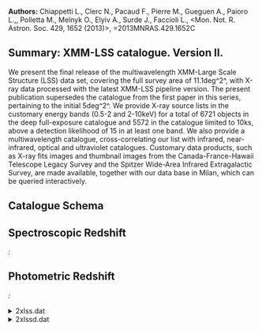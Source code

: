 **Authors:** Chiappetti L., Clerc N., Pacaud F., Pierre M., Gueguen A., Paioro L.,, Polletta M., Melnyk O., Elyiv A., Surde J., Faccioli L., <Mon. Not. R. Astron. Soc. 429, 1652 (2013)>, =2013MNRAS.429.1652C

## Summary: XMM-LSS catalogue. Version II. 

We present the final release of the multiwavelength XMM-Large Scale Structure (LSS) data set, covering the full survey area of 11.1deg^2^, with X-ray data processed with the latest XMM-LSS pipeline version. The present publication supersedes the catalogue from the first paper in this series, pertaining to the initial 5deg^2^. We provide X-ray source lists in the customary energy bands (0.5-2 and 2-10keV) for a total of 6721 objects in the deep full-exposure catalogue and 5572 in the catalogue limited to 10ks, above a detection likelihood of 15 in at least one band. We also provide a multiwavelength catalogue, cross-correlating our list with infrared, near-infrared, optical and ultraviolet catalogues. Customary data products, such as X-ray fits images and thumbnail images from the Canada-France-Hawaii Telescope Legacy Survey and the Spitzer Wide-Area Infrared Extragalactic Survey, are made available, together with our data base in Milan, which can be queried interactively.

## Catalogue Schema


## Spectroscopic Redshift 
 
*:*  
 

## Photometric Redshift 
 
*:*  
 
<details>
<summary>2xlss.dat</summary>

| Bytes   | Format   | Units   | Label     | Explanations                                  |
|:--------|:---------|:--------|:----------|:----------------------------------------------|
| 1- 5    | I5       | ---     | Xseq      | Internal sequence identifier (G1)             |
| 7- 11   | A5       | ---     | ---       | [2XLSS]                                       |
| 13- 29  | A17      | ---     | 2XLSS     | catalog name of the object (Xcatname) (G2)    |
| 32- 39  | F8.5     | deg     | XRAdeg    | Right ascension (J2000)                       |
| 41- 48  | F8.5     | deg     | XDEdeg    | Declination (J2000)                           |
| 50- 54  | I5       | ---     | Bseq      | ? Identifier in 0.5-2keV band (G3)            |
| 56- 61  | A6       | ---     | ---       | [2XLSSB]                                      |
| 63- 78  | A16      | ---     | 2XLSSB    | Alternate name in 0.5-2keV band (Bcatname)    |
| 80      | I1       | ---     | Bc1c2     | [0/2]? extended source class (G4)             |
| 82- 87  | F6.2     | arcsec  | Bcorerad  | ? core radius for extended sources (G5)       |
| 89-100  | F12.5    | ---     | Bextlike  | ? 0.5-2keV extension likelihood               |
| 102-113 | F12.5    | ---     | Bdetlike  | ? 0.5-2keV detection likelihood               |
| 115-119 | F5.2     | arcmin  | Boffaxis  | ? 0.5-2keV off-axis angle                     |
| 121-128 | F8.5     | deg     | BRAdeg    | ? 0.5-2keV Right ascension (J2000) (G6)       |
| 130-137 | F8.5     | deg     | BDEdeg    | ? 0.5-2keV Declination (J2000) (G6)           |
| 139-141 | F3.1     | arcsec  | Bposerr   | ? Position error in 0.5-2keV band (G7)        |
| 143-149 | F7.4     | ct/s    | Bratemos  | ? 0.5-2keV MOS count rate                     |
| 151-157 | F7.4     | ct/s    | Bratepn   | ? 0.5-2keV pn  count rate                     |
| 159-163 | F5.1     | aW/m2   | Bflux     | ? Flux in 0.5-2keV band (expressed in         |
| 165     | I1       | ---     | f_Bflux   | [0/2]? Flux difference flag (Bfluxflag) (G9)  |
| 167-171 | I5       | ---     | CDseq     | ? Identifier in 2-10keV band (G10)            |
| 173-179 | A7       | ---     | ---       | [2XLSSCD]                                     |
| 181-196 | A16      | ---     | 2XLSSCD   | ? alternate name in 2-10keV band (CDcatname)  |
| 198-203 | F6.2     | arcsec  | CDcorerad | ? Core radius for extended sources (G5)       |
| 205-216 | F12.5    | ---     | CDextlike | ? extension likelihood                        |
| 218-229 | F12.5    | ---     | CDdetlike | ? detection likelihood                        |
| 231-235 | F5.2     | arcmin  | CDoffaxis | ? off-axis angle                              |
| 237-244 | F8.5     | deg     | CDRAdeg   | ? Right ascension (J2000) (G6)                |
| 246-253 | F8.5     | deg     | CDDEdeg   | ? Declination (J2000) (G6)                    |
| 255-257 | F3.1     | arcsec  | CDposerr  | ? Position error in 2-10keV band (G7)         |
| 259-265 | F7.4     | ct/s    | CDratemos | ? 2-10keV MOS count rate                      |
| 267-273 | F7.4     | ct/s    | CDratepn  | ? 2-10keV pn  count rate                      |
| 275-280 | F6.1     | aW/m2   | CDflux    | ? Flux in 2-10keV band (expressed in          |
| 282     | I1       | ---     | f_CDflux  | [0/2]? Flux difference flag (CDfluxflag) (G9) |
| 284-288 | I5       | ---     | Xlss1     | [0/13118] Pointer to version I XLSS (G11)     |
| 290-294 | I5       | ---     | Xdeep     | Pointer to deep 2XLSSd catalog (G12)          |
</details>

<details>
<summary>2xlssd.dat</summary>

| Bytes   | Format   | Units   | Label     | Explanations                                  |
|:--------|:---------|:--------|:----------|:----------------------------------------------|
| 1- 5    | I5       | ---     | Xseq      | Internal sequence identifier (G1)             |
| 7- 12   | A6       | ---     | ---       | [2XLSSd]                                      |
| 14- 30  | A17      | ---     | 2XLSSd    | Catalog name of the object (Xcatname) (G2)    |
| 32- 39  | F8.5     | deg     | XRAdeg    | Right ascension (J2000)                       |
| 41- 48  | F8.5     | deg     | XDEdeg    | Declination (J2000)                           |
| 50- 54  | I5       | ---     | Bseq      | ? Identifier in 0.5-2keV band (G3)            |
| 56- 61  | A6       | ---     | ---       | [2XLSSB]                                      |
| 63- 78  | A16      | ---     | 2XLSSB    | Alternate name in 0.5-2keV band (Bcatname)    |
| 80      | I1       | ---     | Bc1c2     | [0/2]? extended source class (G4)             |
| 82- 87  | F6.2     | arcsec  | Bcorerad  | ? core radius for extended sources (G5)       |
| 89-100  | F12.5    | ---     | Bextlike  | ? 0.5-2keV extension likelihood               |
| 102-113 | F12.5    | ---     | Bdetlike  | ? 0.5-2keV detection likelihood               |
| 115-119 | F5.2     | arcmin  | Boffaxis  | ? 0.5-2keV off-axis angle                     |
| 121-128 | F8.5     | deg     | BRAdeg    | ? 0.5-2keV Right ascension (J2000) (G6)       |
| 130-137 | F8.5     | deg     | BDEdeg    | ? 0.5-2keV Declination (J2000) (G6)           |
| 139-141 | F3.1     | arcsec  | Bposerr   | ? Position error in 0.5-2keV band (G7)        |
| 143-149 | F7.4     | ct/s    | Bratemos  | ? 0.5-2keV MOS count rate                     |
| 151-157 | F7.4     | ct/s    | Bratepn   | ? 0.5-2keV pn  count rate                     |
| 159-163 | F5.1     | aW/m2   | Bflux     | ? Flux in 0.5-2keV band (expressed in         |
| 165     | I1       | ---     | f_Bflux   | [0/2]? Flux difference flag (Bfluxflag) (G9)  |
| 167-171 | I5       | ---     | CDseq     | ? Identifier in 2-10keV band (G10)            |
| 173-179 | A7       | ---     | ---       | [2XLSSCD]                                     |
| 181-196 | A16      | ---     | 2XLSSCD   | ? alternate name in 2-10keV band (CDcatname)  |
| 198-203 | F6.2     | arcsec  | CDcorerad | ? Core radius for extended sources (G5)       |
| 205-216 | F12.5    | ---     | CDextlike | ? extension likelihood                        |
| 218-229 | F12.5    | ---     | CDdetlike | ? detection likelihood                        |
| 231-235 | F5.2     | arcmin  | CDoffaxis | ? off-axis angle                              |
| 237-244 | F8.5     | deg     | CDRAdeg   | ? Right ascension (J2000) (G6)                |
| 246-253 | F8.5     | deg     | CDDEdeg   | ? Declination (J2000) (G6)                    |
| 255-257 | F3.1     | arcsec  | CDposerr  | ? Position error in 2-10keV band (G7)         |
| 259-265 | F7.4     | ct/s    | CDratemos | ? 2-10keV MOS count rate                      |
| 267-273 | F7.4     | ct/s    | CDratepn  | ? 2-10keV pn  count rate                      |
| 275-280 | F6.1     | aW/m2   | CDflux    | ? Flux in 2-10keV band (expressed in          |
| 282     | I1       | ---     | f_CDflux  | [0/2]? Flux difference flag (CDfluxflag) (G9) |
| 284-288 | I5       | ---     | Xlss1     | [0/13118] Pointer to version I XLSS (G11)     |
</details>
